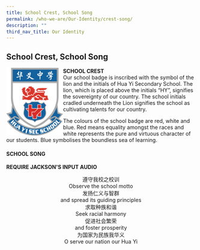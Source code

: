 ```yaml
---
title: School Crest, School Song
permalink: /who-we-are/Our-Identity/crest-song/
description: ""
third_nav_title: Our Identity
---
```

## School Crest, School Song

<img src="/images/crest.png" style="width:30%" align="left">

**SCHOOL CREST**<br>
Our school badge is inscribed with the symbol of the lion and the initials of Hua Yi Secondary School. The lion, which is placed above the initials “HY”, signifies the sovereignty of our country. The school initials cradled underneath the Lion signifies the school as cultivating talents for our country.

The colours of the school badge are red, white and blue. Red means equality amongst the races and white represents the pure and virtuous character of our students. Blue symbolises the boundless sea of learning.

#### SCHOOL SONG

**REQUIRE JACKSON'S INPUT AUDIO**

<p align="center">
遵守我校之校训<br>
Observe the school motto<br>
发扬仁义与智群<br>
and spread its guiding principles<br>
求取种族和谐<br>
Seek racial harmony<br>
促进社会繁荣<br>
and foster prosperity<br>
为国家为民族我华义<br>
O serve our nation our Hua Yi
</p>